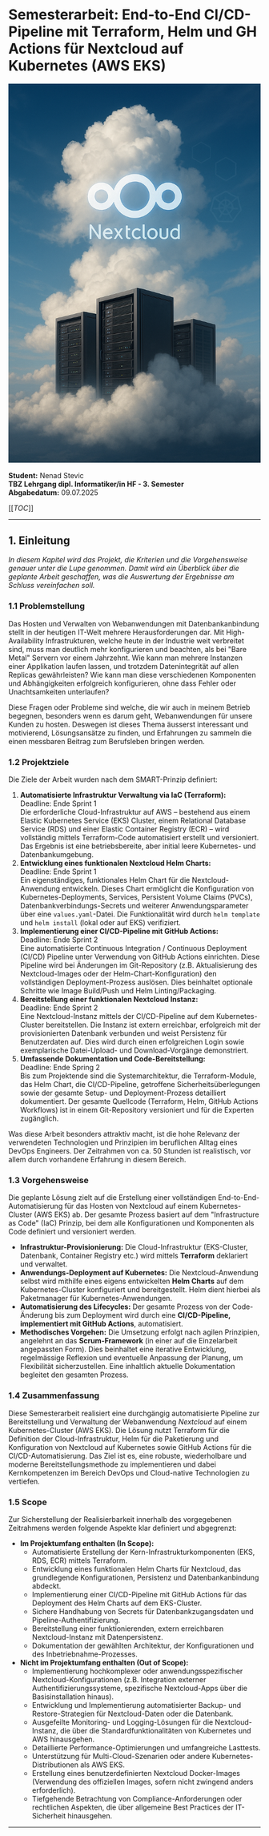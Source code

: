 # Semesterarbeit: End-to-End CI/CD-Pipeline mit Terraform, Helm und GH Actions für Nextcloud auf Kubernetes (AWS EKS)

![Header Bild](assets\header.png)

**Student:** Nenad Stevic<br>
**TBZ Lehrgang dipl. Informatiker/in HF - 3. Semester**<br>
**Abgabedatum:** 09.07.2025

[[_TOC_]]

---
## 1. Einleitung
*In diesem Kapitel wird das Projekt, die Kriterien und die Vorgehensweise genauer unter die Lupe genommen. Damit wird ein Überblick über die geplante Arbeit geschaffen, was die Auswertung der Ergebnisse am Schluss vereinfachen soll.*

### 1.1 Problemstellung
Das Hosten und Verwalten von Webanwendungen mit Datenbankanbindung stellt in der heutigen IT-Welt mehrere Herausforderungen dar. Mit High-Availability Infrastrukturen, welche heute in der Industrie weit verbreitet sind, muss man deutlich mehr konfigurieren und beachten, als bei "Bare Metal" Servern vor einem Jahrzehnt. Wie kann man mehrere Instanzen einer Applikation laufen lassen, und trotzdem Datenintegrität auf allen Replicas gewährleisten? Wie kann man diese verschiedenen Komponenten und Abhängigkeiten erfolgreich konfigurieren, ohne dass Fehler oder Unachtsamkeiten unterlaufen?

Diese Fragen oder Probleme sind welche, die wir auch in meinem Betrieb begegnen, besonders wenn es darum geht, Webanwendungen für unsere Kunden zu hosten. Deswegen ist dieses Thema äusserst interessant und motivierend, Lösungsansätze zu finden, und Erfahrungen zu sammeln die einen messbaren Beitrag zum Berufsleben bringen werden.

### 1.2 Projektziele
Die Ziele der Arbeit wurden nach dem SMART-Prinzip definiert:

1. **Automatisierte Infrastruktur Verwaltung via IaC (Terraform):**<br>
Deadline: Ende Sprint 1<br>
Die erforderliche Cloud-Infrastruktur auf AWS – bestehend aus einem Elastic Kubernetes Service (EKS) Cluster, einem Relational Database Service (RDS) und einer Elastic Container Registry (ECR) – wird vollständig mittels Terraform-Code automatisiert erstellt und versioniert. Das Ergebnis ist eine betriebsbereite, aber initial leere Kubernetes- und Datenbankumgebung.
2. **Entwicklung eines funktionalen Nextcloud Helm Charts:**<br>
Deadline: Ende Sprint 1<br>
Ein eigenständiges, funktionales Helm Chart für die Nextcloud-Anwendung entwickeln. Dieses Chart ermöglicht die Konfiguration von Kubernetes-Deployments, Services, Persistent Volume Claims (PVCs), Datenbankverbindungs-Secrets und weiterer Anwendungsparameter über eine `values.yaml`-Datei. Die Funktionalität wird durch `helm template` und `helm install` (lokal oder auf EKS) verifiziert.
3. **Implementierung einer CI/CD-Pipeline mit GitHub Actions:**<br>
Deadline: Ende Sprint 2<br>
Eine automatisierte Continuous Integration / Continuous Deployment (CI/CD) Pipeline unter Verwendung von GitHub Actions einrichten. Diese Pipeline wird bei Änderungen im Git-Repository (z.B. Aktualisierung des Nextcloud-Images oder der Helm-Chart-Konfiguration) den vollständigen Deployment-Prozess auslösen. Dies beinhaltet optionale Schritte wie Image Build/Push und Helm Linting/Packaging.
4. **Bereitstellung einer funktionalen Nextcloud Instanz:**<br>
Deadline: Ende Sprint 2<br>
Eine Nextcloud-Instanz mittels der CI/CD-Pipeline auf dem Kubernetes-Cluster bereitstellen. Die Instanz ist extern erreichbar, erfolgreich mit der provisionierten Datenbank verbunden und weist Persistenz für Benutzerdaten auf. Dies wird durch einen erfolgreichen Login sowie exemplarische Datei-Upload- und Download-Vorgänge demonstriert.
5. **Umfassende Dokumentation und Code-Bereitstellung:**<br>
Deadline: Ende Spring 2<br>
Bis zum Projektende sind die Systemarchitektur, die Terraform-Module, das Helm Chart, die CI/CD-Pipeline, getroffene Sicherheitsüberlegungen sowie der gesamte Setup- und Deployment-Prozess detailliert dokumentiert. Der gesamte Quellcode (Terraform, Helm, GitHub Actions Workflows) ist in einem Git-Repository versioniert und für die Experten zugänglich.

Was diese Arbeit besonders attraktiv macht, ist die hohe Relevanz der verwendeten Technologien und Prinzipien im beruflichen Alltag eines DevOps Engineers. Der Zeitrahmen von ca. 50 Stunden ist realistisch, vor allem durch vorhandene Erfahrung in diesem Bereich.

### 1.3 Vorgehensweise
Die geplante Lösung zielt auf die Erstellung einer vollständigen End-to-End-Automatisierung für das Hosten von Nextcloud auf einem Kubernetes-Cluster (AWS EKS) ab. Der gesamte Prozess basiert auf dem "Infrastructure as Code" (IaC) Prinzip, bei dem alle Konfigurationen und Komponenten als Code definiert und versioniert werden.
*   **Infrastruktur-Provisionierung:** Die Cloud-Infrastruktur (EKS-Cluster, Datenbank, Container Registry etc.) wird mittels **Terraform** deklariert und verwaltet.
*   **Anwendungs-Deployment auf Kubernetes:** Die Nextcloud-Anwendung selbst wird mithilfe eines eigens entwickelten **Helm Charts** auf dem Kubernetes-Cluster konfiguriert und bereitgestellt. Helm dient hierbei als Paketmanager für Kubernetes-Anwendungen.
*   **Automatisierung des Lifecycles:** Der gesamte Prozess von der Code-Änderung bis zum Deployment wird durch eine **CI/CD-Pipeline, implementiert mit GitHub Actions**, automatisiert.
*   **Methodisches Vorgehen:** Die Umsetzung erfolgt nach agilen Prinzipien, angelehnt an das **Scrum-Framework** (in einer auf die Einzelarbeit angepassten Form). Dies beinhaltet eine iterative Entwicklung, regelmässige Reflexion und eventuelle Anpassung der Planung, um Flexibilität sicherzustellen. Eine inhaltlich aktuelle Dokumentation begleitet den gesamten Prozess.

### 1.4 Zusammenfassung
Diese Semesterarbeit realisiert eine durchgängig automatisierte Pipeline zur Bereitstellung und Verwaltung der Webanwendung _Nextcloud_ auf einem Kubernetes-Cluster (AWS EKS). Die Lösung nutzt Terraform für die Definition der Cloud-Infrastruktur, Helm für die Paketierung und Konfiguration von Nextcloud auf Kubernetes sowie GitHub Actions für die CI/CD-Automatisierung. Das Ziel ist es, eine robuste, wiederholbare und moderne Bereitstellungsmethode zu implementieren und dabei Kernkompetenzen im Bereich DevOps und Cloud-native Technologien zu vertiefen.

### 1.5 Scope
Zur Sicherstellung der Realisierbarkeit innerhalb des vorgegebenen Zeitrahmens werden folgende Aspekte klar definiert und abgegrenzt:

*   **Im Projektumfang enthalten (In Scope):**
    *   Automatisierte Erstellung der Kern-Infrastrukturkomponenten (EKS, RDS, ECR) mittels Terraform.
    *   Entwicklung eines funktionalen Helm Charts für Nextcloud, das grundlegende Konfigurationen, Persistenz und Datenbankanbindung abdeckt.
    *   Implementierung einer CI/CD-Pipeline mit GitHub Actions für das Deployment des Helm Charts auf dem EKS-Cluster.
    *   Sichere Handhabung von Secrets für Datenbankzugangsdaten und Pipeline-Authentifizierung.
    *   Bereitstellung einer funktionierenden, extern erreichbaren Nextcloud-Instanz mit Datenpersistenz.
    *   Dokumentation der gewählten Architektur, der Konfigurationen und des Inbetriebnahme-Prozesses.
*   **Nicht im Projektumfang enthalten (Out of Scope):**
    *   Implementierung hochkomplexer oder anwendungsspezifischer Nextcloud-Konfigurationen (z.B. Integration externer Authentifizierungssysteme, spezifische Nextcloud-Apps über die Basisinstallation hinaus).
    *   Entwicklung und Implementierung automatisierter Backup- und Restore-Strategien für Nextcloud-Daten oder die Datenbank.
    *   Ausgefeilte Monitoring- und Logging-Lösungen für die Nextcloud-Instanz, die über die Standardfunktionalitäten von Kubernetes und AWS hinausgehen.
    *   Detaillierte Performance-Optimierungen und umfangreiche Lasttests.
    *   Unterstützung für Multi-Cloud-Szenarien oder andere Kubernetes-Distributionen als AWS EKS.
    *   Erstellung eines benutzerdefinierten Nextcloud Docker-Images (Verwendung des offiziellen Images, sofern nicht zwingend anders erforderlich).
    *   Tiefgehende Betrachtung von Compliance-Anforderungen oder rechtlichen Aspekten, die über allgemeine Best Practices der IT-Sicherheit hinausgehen.
---
